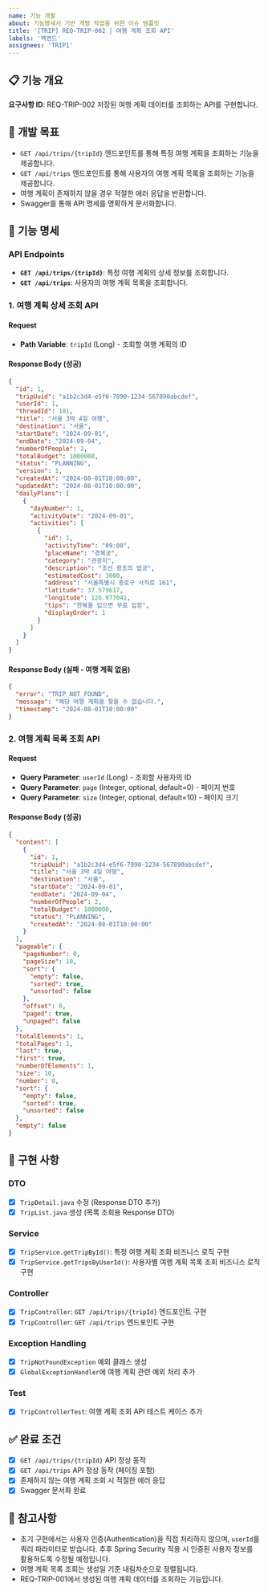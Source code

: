 ```yaml
---
name: 기능 개발
about: 기능명세서 기반 개발 작업을 위한 이슈 템플릿
title: '[TRIP] REQ-TRIP-002 | 여행 계획 조회 API'
labels: '백엔드'
assignees: 'TRIP1'
---
```


## 📋 기능 개요
**요구사항 ID**: REQ-TRIP-002
저장된 여행 계획 데이터를 조회하는 API를 구현합니다.

## 🎯 개발 목표
- `GET /api/trips/{tripId}` 엔드포인트를 통해 특정 여행 계획을 조회하는 기능을 제공합니다.
- `GET /api/trips` 엔드포인트를 통해 사용자의 여행 계획 목록을 조회하는 기능을 제공합니다.
- 여행 계획이 존재하지 않을 경우 적절한 에러 응답을 반환합니다.
- Swagger를 통해 API 명세를 명확하게 문서화합니다.

## 📝 기능 명세
### API Endpoints
- **`GET /api/trips/{tripId}`**: 특정 여행 계획의 상세 정보를 조회합니다.
- **`GET /api/trips`**: 사용자의 여행 계획 목록을 조회합니다.

### 1. 여행 계획 상세 조회 API

#### Request
- **Path Variable**: `tripId` (Long) - 조회할 여행 계획의 ID

#### Response Body (성공)
```json
{
  "id": 1,
  "tripUuid": "a1b2c3d4-e5f6-7890-1234-567890abcdef",
  "userId": 1,
  "threadId": 101,
  "title": "서울 3박 4일 여행",
  "destination": "서울",
  "startDate": "2024-09-01",
  "endDate": "2024-09-04",
  "numberOfPeople": 2,
  "totalBudget": 1000000,
  "status": "PLANNING",
  "version": 1,
  "createdAt": "2024-08-01T10:00:00",
  "updatedAt": "2024-08-01T10:00:00",
  "dailyPlans": [
    {
      "dayNumber": 1,
      "activityDate": "2024-09-01",
      "activities": [
        {
          "id": 1,
          "activityTime": "09:00",
          "placeName": "경복궁",
          "category": "관광지",
          "description": "조선 왕조의 법궁",
          "estimatedCost": 3000,
          "address": "서울특별시 종로구 사직로 161",
          "latitude": 37.579617,
          "longitude": 126.977041,
          "tips": "한복을 입으면 무료 입장",
          "displayOrder": 1
        }
      ]
    }
  ]
}
```

#### Response Body (실패 - 여행 계획 없음)
```json
{
  "error": "TRIP_NOT_FOUND",
  "message": "해당 여행 계획을 찾을 수 없습니다.",
  "timestamp": "2024-08-01T10:00:00"
}
```

### 2. 여행 계획 목록 조회 API

#### Request
- **Query Parameter**: `userId` (Long) - 조회할 사용자의 ID
- **Query Parameter**: `page` (Integer, optional, default=0) - 페이지 번호
- **Query Parameter**: `size` (Integer, optional, default=10) - 페이지 크기

#### Response Body (성공)
```json
{
  "content": [
    {
      "id": 1,
      "tripUuid": "a1b2c3d4-e5f6-7890-1234-567890abcdef",
      "title": "서울 3박 4일 여행",
      "destination": "서울",
      "startDate": "2024-09-01",
      "endDate": "2024-09-04",
      "numberOfPeople": 2,
      "totalBudget": 1000000,
      "status": "PLANNING",
      "createdAt": "2024-08-01T10:00:00"
    }
  ],
  "pageable": {
    "pageNumber": 0,
    "pageSize": 10,
    "sort": {
      "empty": false,
      "sorted": true,
      "unsorted": false
    },
    "offset": 0,
    "paged": true,
    "unpaged": false
  },
  "totalElements": 1,
  "totalPages": 1,
  "last": true,
  "first": true,
  "numberOfElements": 1,
  "size": 10,
  "number": 0,
  "sort": {
    "empty": false,
    "sorted": true,
    "unsorted": false
  },
  "empty": false
}
```

## 🔧 구현 사항
### DTO
- [x] `TripDetail.java` 수정 (Response DTO 추가)
- [x] `TripList.java` 생성 (목록 조회용 Response DTO)

### Service
- [x] `TripService.getTripById()`: 특정 여행 계획 조회 비즈니스 로직 구현
- [x] `TripService.getTripsByUserId()`: 사용자별 여행 계획 목록 조회 비즈니스 로직 구현

### Controller
- [x] `TripController`: `GET /api/trips/{tripId}` 엔드포인트 구현
- [x] `TripController`: `GET /api/trips` 엔드포인트 구현

### Exception Handling
- [x] `TripNotFoundException` 예외 클래스 생성
- [x] `GlobalExceptionHandler`에 여행 계획 관련 예외 처리 추가

### Test
- [x] `TripControllerTest`: 여행 계획 조회 API 테스트 케이스 추가

## ✅ 완료 조건
- [x] `GET /api/trips/{tripId}` API 정상 동작
- [x] `GET /api/trips` API 정상 동작 (페이징 포함)
- [x] 존재하지 않는 여행 계획 조회 시 적절한 에러 응답
- [x] Swagger 문서화 완료

## 📌 참고사항
- 초기 구현에서는 사용자 인증(Authentication)을 직접 처리하지 않으며, `userId`를 쿼리 파라미터로 받습니다. 추후 Spring Security 적용 시 인증된 사용자 정보를 활용하도록 수정될 예정입니다.
- 여행 계획 목록 조회는 생성일 기준 내림차순으로 정렬됩니다.
- REQ-TRIP-001에서 생성된 여행 계획 데이터를 조회하는 기능입니다.
